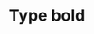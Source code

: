 ---
title: Type bold
tags: ["type", "bold", "text", "font", "style", "emphasize", "weight", "format"]
icon: type-bold
svg: '<svg xmlns="http://www.w3.org/2000/svg" width="24" height="24" fill="none" viewBox="0 0 24 24" stroke-width="1.5" stroke-linecap="round" stroke-linejoin="round" stroke="currentColor"><path d="M5 3h8c1.06 0 2.078.474 2.828 1.318S17 6.307 17 7.5s-.421 2.338-1.172 3.182S14.061 12 13 12H5zm0 9h10.039a4.44 4.44 0 0 1 3.154 1.318A4.52 4.52 0 0 1 19.5 16.5a4.52 4.52 0 0 1-1.307 3.182A4.44 4.44 0 0 1 15.038 21H5z"/></svg>'
---